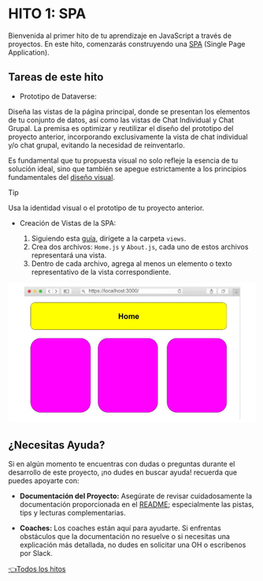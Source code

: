 # **HITO 1:** SPA

Bienvenida al primer hito de tu aprendizaje en JavaScript a
través de proyectos. En este hito, comenzarás construyendo una
[SPA](https://es.wikipedia.org/wiki/Single-page_application)
(Single Page Application).

## Tareas de este hito

* Prototipo de Dataverse:

Diseña las vistas de la página principal, donde se presentan
los elementos de tu conjunto de datos, así como las vistas de
Chat Individual y Chat Grupal. La premisa es optimizar y
reutilizar el diseño del prototipo del proyecto anterior,
incorporando exclusivamente la vista de chat individual y/o
chat grupal, evitando la necesidad de reinventarlo.

Es fundamental que tu propuesta visual no solo refleje la esencia de tu solución ideal, sino que también se apegue estrictamente a los principios fundamentales del [diseño visual](https://coda.io/d/Bootcamp-UX-Contenido_dqkqk2rV9Z2/Diseno-de-interfaces_suOT7#_luWsQ).

  >[!TIP]
  >Usa la identidad visual o el prototipo de tu proyecto anterior.

* Creación de Vistas de la SPA:

  1. Siguiendo esta [guía](https://github.com/Laboratoria/guide-router/tree/guide-v1),
  dirígete a la carpeta `views`.
  2. Crea dos archivos: `Home.js` y `About.js`,
  cada uno de estos archivos representará una vista.
  3. Dentro de cada archivo, agrega al menos un elemento o
  texto representativo de la vista correspondiente.

![Preview spa](./assets/previewSPA.gif)

## ¿Necesitas Ayuda?

Si en algún momento te encuentras con dudas o preguntas durante el desarrollo
de este proyecto, ¡no dudes en buscar ayuda! recuerda que puedes apoyarte con:

* **Documentación del Proyecto:** Asegúrate de revisar cuidadosamente la
documentación proporcionada en el [README](../README.md); especialmente las
pistas, tips y lecturas complementarias.

* **Coaches:** Los coaches están aquí para ayudarte.
Si enfrentas obstáculos que la documentación no resuelve o si necesitas
una explicación más detallada, no dudes en solicitar una OH o escribenos por Slack.

[👈Todos los hitos](../README.md#6-hitos)
